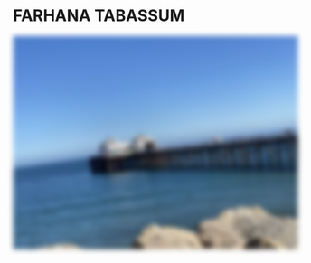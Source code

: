 

<!DOCTYPE html>
<meta name="viewport" content="width=device-width, initial-scale=1">
<html>
  <HEAD>
    <link href="./css/custom_bootstrap.css" rel="stylesheet"/>
</HEAD>
 <body>
  <div><h1>FARHANA TABASSUM</h1> </div>
   <div >
    <img   src="IMG_6004.jpeg"  style="filter:blur(5px);">
  </div>

</body>
</html>

